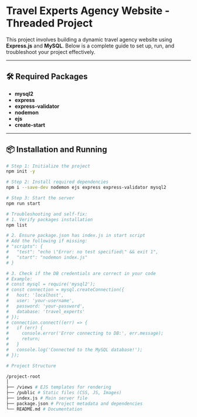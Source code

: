 # Travel Experts Agency Website - Threaded Project

This project involves building a dynamic travel agency website using **Express.js** and **MySQL**. Below is a complete guide to set up, run, and troubleshoot your project effectively.

---

## 🛠️ Required Packages

- **mysql2**
- **express**
- **express-validator**
- **nodemon**
- **ejs**
- **create-start**

---

## 📦 Installation and Running

```bash
# Step 1: Initialize the project
npm init -y

# Step 2: Install required dependencies
npm i --save-dev nodemon ejs express express-validator mysql2

# Step 3: Start the server
npm run start

# Troubleshooting and self-fix:
# 1. Verify packages installation
npm list

# 2. Ensure package.json has index.js in start script
# Add the following if missing:
# "scripts": {
#   "test": "echo \"Error: no test specified\" && exit 1",
#   "start": "nodemon index.js"
# }

# 3. Check if the DB credentials are correct in your code
# Example:
# const mysql = require('mysql2');
# const connection = mysql.createConnection({
#   host: 'localhost',
#   user: 'your-username',
#   password: 'your-password',
#   database: 'travel_experts'
# });
# connection.connect((err) => {
#   if (err) {
#     console.error('Error connecting to DB:', err.message);
#     return;
#   }
#   console.log('Connected to the MySQL database!');
# });

# Project Structure

/project-root
│
├── /views # EJS templates for rendering
├── /public # Static files (CSS, JS, Images)
├── index.js # Main server file
├── package.json # Project metadata and dependencies
└── README.md # Documentation
```
